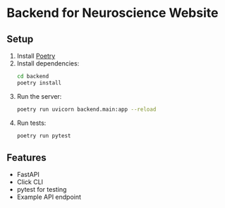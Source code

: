 # Backend for Neuroscience Website

## Setup

1. Install [Poetry](https://python-poetry.org/docs/#installation)
2. Install dependencies:
   ```bash
   cd backend
   poetry install
   ```
3. Run the server:
   ```bash
   poetry run uvicorn backend.main:app --reload
   ```
4. Run tests:
   ```bash
   poetry run pytest
   ```

## Features
- FastAPI
- Click CLI
- pytest for testing
- Example API endpoint
